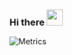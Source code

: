 ### Hi there <img src="https://github.com/TheDudeThatCode/TheDudeThatCode/blob/master/Assets/Hi.gif" width="29px">

![Metrics](https://github.com/spandu500/spandu500/github-metrics.svg)

<!--
**spandu500/spandu500** is a ✨ _special_ ✨ repository because its `README.md` (this file) appears on your GitHub profile.

Here are some ideas to get you started:

- 🔭 I’m currently working on ...
- 🌱 I’m currently learning ...
- 👯 I’m looking to collaborate on ...
- 🤔 I’m looking for help with ...
- 💬 Ask me about ...
- 📫 How to reach me: ...
- 😄 Pronouns: ...
- ⚡ Fun fact: ...
-->
